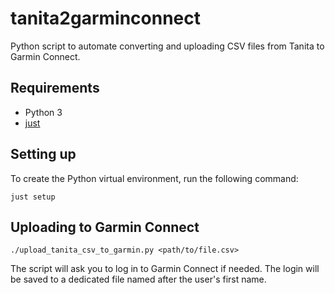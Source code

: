 # tanita2garminconnect

Python script to automate converting and uploading CSV files from Tanita to Garmin Connect.

## Requirements

- Python 3
- [just](https://github.com/casey/just)

## Setting up

To create the Python virtual environment, run the following command:

```shell
just setup
```

## Uploading to Garmin Connect


```shell
./upload_tanita_csv_to_garmin.py <path/to/file.csv>
```

The script will ask you to log in to Garmin Connect if needed. The login will be saved to a dedicated file named after
the user's first name.
